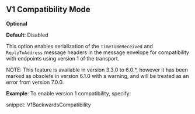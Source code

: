 ## V1 Compatibility Mode

**Optional**

**Default**: Disabled

This option enables serialization of the `TimeToBeReceived` and `ReplyToAddress` message headers in the message envelope for compatibility with endpoints using version 1 of the transport.

NOTE: This feature is available in version 3.3.0 to 6.0.*, however it has been marked as obsolete in version 6.1.0 with a warning, and will be treated as an error from version 7.0.0.

**Example**: To enable version 1 compatibility, specify:

snippet: V1BackwardsCompatibility

